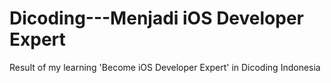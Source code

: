 # Dicoding---Menjadi iOS Developer Expert
 Result of my learning 'Become iOS Developer Expert' in Dicoding Indonesia
